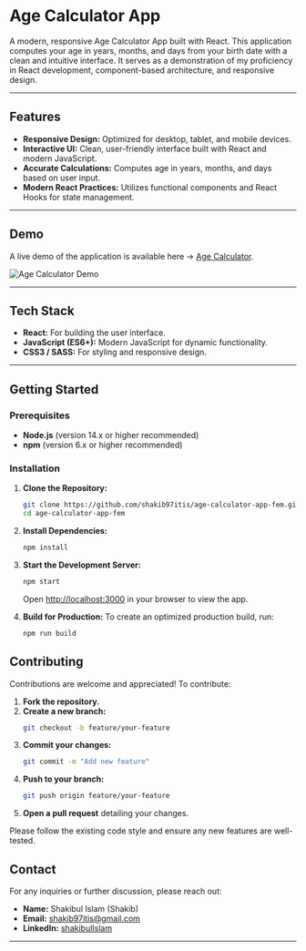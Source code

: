 # Age Calculator App

A modern, responsive Age Calculator App built with React. This application computes your age in years, months, and days from your birth date with a clean and intuitive interface. It serves as a demonstration of my proficiency in React development, component-based architecture, and responsive design.

---

## Features

- **Responsive Design:** Optimized for desktop, tablet, and mobile devices.
- **Interactive UI:** Clean, user-friendly interface built with React and modern JavaScript.
- **Accurate Calculations:** Computes age in years, months, and days based on user input.
- **Modern React Practices:** Utilizes functional components and React Hooks for state management.

---

## Demo

A live demo of the application is available here -> [Age Calculator](https://age-calculator-101010.netlify.app/).

![Age Calculator Demo](./src//design/desktop-completed.jpg "Age Calculator Demo")

---

## Tech Stack

- **React:** For building the user interface.
- **JavaScript (ES6+):** Modern JavaScript for dynamic functionality.
- **CSS3 / SASS:** For styling and responsive design.

---

## Getting Started

### Prerequisites

- **Node.js** (version 14.x or higher recommended)
- **npm** (version 6.x or higher recommended)

### Installation

1. **Clone the Repository:**

   ```bash
   git clone https://github.com/shakib97itis/age-calculator-app-fem.git
   cd age-calculator-app-fem
   ```

2. **Install Dependencies:**

   ```bash
   npm install
   ```

3. **Start the Development Server:**

   ```bash
   npm start
   ```

   Open [http://localhost:3000](http://localhost:3000) in your browser to view the app.

4. **Build for Production:**
   To create an optimized production build, run:
   ```bash
   npm run build
   ```

## Contributing

Contributions are welcome and appreciated! To contribute:

1. **Fork the repository.**
2. **Create a new branch:**
   ```bash
   git checkout -b feature/your-feature
   ```
3. **Commit your changes:**
   ```bash
   git commit -m "Add new feature"
   ```
4. **Push to your branch:**
   ```bash
   git push origin feature/your-feature
   ```
5. **Open a pull request** detailing your changes.

Please follow the existing code style and ensure any new features are well-tested.

## Contact

For any inquiries or further discussion, please reach out:

- **Name:** Shakibul Islam (Shakib)
- **Email:** shakib97itis@gmail.com
- **LinkedIn:** [shakibulIslam](https://www.linkedin.com/in/shakib97itis/)

---
